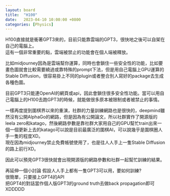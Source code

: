 ```yaml
---
layout: board
title:  "H100"
date:   2023-04-10 10:00:00 +0800
categories: [Physics]
---
```


H100直接就是衝著GPT3來的，目前只能靠雲端的GPT3，很快地之後可以自架在自己的電腦上。  
這有一個非常重要的點，雲端被禁止的功能會在個人端被釋放。

比如midjourney因為是雲端幫你運算，同時也會鎖住一些安全性的功能，比如要畫色圖就會比較需要繞過或靠特殊的prompt下法，但是用自己電腦上GPU運算的Stable Diffusion，很容易掛上不同的plugin或者整合別人寫好的package去生成各種色圖。

目前GPT3只能連OpenAI的網頁或api，因此會鎖住很多安全性功能。當可以用自己電腦上的H100去跑GPT3的時候，就能做很多原本被限制或者被禁止的事情。

一樣再度提到圍棋界以來的重演，社群的力量訓練網路也是很快的，deepmind雖然沒有公開AlphaGo的網路，但是因為有公開論文，所以社群實作了開源版的leela zero和katago，然後網路參數是靠社群大家用自己的GPU幫忙train出來一個一個更新上去的katago可以說是目前最廣泛的圍棋AI，可以說幾乎是圍棋圈人手一隻的程度XD。  
現在因為midjourney禁止免費帳號使用了，也是往人人手上一隻Stable Diffusion的路上前行XD。

因此可以預見GPT3很快就會出現開源版的網路參數和社群一起幫忙訓練的結果。

再延伸一個小討論 假設人人手上都有一隻GPT3可以用，要如何訓練?  
很簡單，只要接上GPT4的API  
把GPT4的對話當作個人版GPT3的ground truth去做back propagation即可XDDDDD